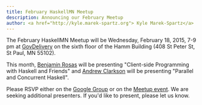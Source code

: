 ```yaml
---
title: February HaskellMN Meetup
description: Announcing our February Meetup
author: <a href="http://kyle.marek-spartz.org"> Kyle Marek-Spartz</a>
---
```


The February HaskellMN Meetup will be Wednesday, February 18,
2015, 7-9 pm at [GovDelivery](http://www.govdelivery.com/) on the
sixth floor of the Hamm Building (408 St Peter St, St Paul, MN 55102).

This month, [Benjamin Rosas](http://sudo-science.com/) will be presenting "Client-side Programming with Haskell and Friends" and [Andrew
Clarkson](https://www.github.com/andrewclarkson) will be presenting "Parallel and Concurrent Haskell".

Please RSVP either on the
[Google Group](https://groups.google.com/forum/#!forum/haskellmn)
or on the
[Meetup event](http://www.meetup.com/HaskellMN/events/219379203/).
 We are seeking additional presenters. If you'd like to present, please let us know.

